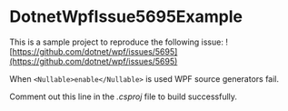 # DotnetWpfIssue5695Example

This is a sample project to reproduce the following issue: ![https://github.com/dotnet/wpf/issues/5695](https://github.com/dotnet/wpf/issues/5695)

When ```<Nullable>enable</Nullable>``` is used WPF source generators fail.

Comment out this line in the *.csproj* file to build successfully.
